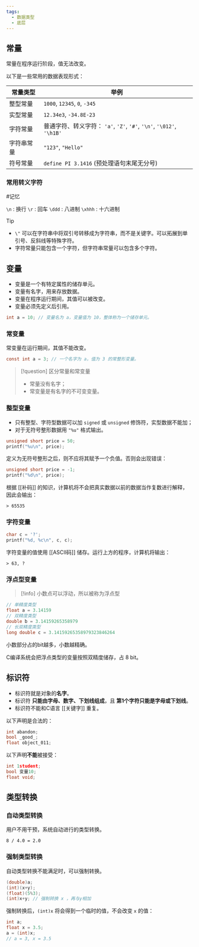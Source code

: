 ```yaml
---
tags:
  - 数据类型
  - 底层
---
```


## 常量

常量在程序运行阶段，值无法改变。

以下是一些常用的数据表现形式：

| 常量类型  | 举例                                                         |
| ----- | ---------------------------------------------------------- |
| 整型常量  | `1000`, `12345`, `0`, `-345`                               |
| 实型常量  | `12.34e3`, `-34.8E-23`                                     |
| 字符常量  | 普通字符、转义字符： `'a'`, `'Z'`, `'#'`, `'\n'`, `'\012'`, `'\h1B'` |
| 字符串常量 | `"123"`, `"Hello"`                                         |
| 符号常量  | `define PI 3.1416` (预处理语句末尾无分号)                            |

### 常用转义字符

#记忆

`\n` : 换行
`\r` : 回车
`\ddd` : 八进制
`\xhhh` : 十六进制

> [!tip] 
> - `\"` 可以在字符串中将双引号转移成为字符串，而不是关键字。可以拓展到单引号、反斜线等特殊字符。
> - 字符常量只能包含一个字符，但字符串常量可以包含多个字符。

## 变量

- 变量是一个有特定属性的储存单元。
- 变量有名字，用来存放数据。
- 变量在程序运行期间，其值可以被改变。
- 变量必须先定义后引用。

```c
int a = 10; // 变量名为 a，变量值为 10，整体称为一个储存单元。
```

### 常变量

常变量在运行期间，其值不能改变。

```c
const int a = 3; // 一个名字为 a，值为 3 的常整形变量。
```

> [!question] 区分常量和常变量
> - 常量没有名字；
> - 常变量是有名字的不可变变量。

### 整型变量

- 只有整型、字符型数据可以加 `signed` 或 `unsigned` 修饰符，实型数据不能加；
- 对于无符号整形数据用 `"%u"` 格式输出。

```c
unsigned short price = 50;
printf("%u\n", price);
```

定义为无符号整形之后，则不应将其赋予一个负值。否则会出现错误：

```c
unsigned short price = -1;
printf("%d\n", price);
```

根据 [[补码]] 的知识，计算机将不会把真实数据以前的数据当作复数进行解释，因此会输出：

```
> 65535
```

### 字符变量

```c
char c = '?';
printf("%d, %c\n", c, c);
```

字符变量的值使用 [[ASCII码]] 储存。运行上方的程序，计算机将输出：

```
> 63, ?
```

### 浮点型变量

> [!info] 
> 小数点可以浮动，所以被称为浮点型

```c
// 单精度类型
float a = 3.14159
// 双精度类型
double b = 3.14159265358979
// 长双精度类型
long double c = 3.14159265358979323846264
```

小数部分占的bit越多，小数越精确。

C编译系统会把浮点类型的变量按照双精度储存，占 8 bit。

## 标识符

- 标识符就是对象的**名字**。
- 标识符 **只能由字母、数字、下划线组成**，且 **第1个字符只能是字母或下划线**。
- 标识符不能和C语言 [[关键字]] 重复。

以下声明是合法的：

```c
int abandon;
bool _good_;
float object_011;
```

以下声明**不能**被接受：

```c
int 1student;
bool 变量10;
float void;
```

## 类型转换

### 自动类型转换

用户不用干预，系统自动进行的类型转换。

```
8 / 4.0 = 2.0
```
### 强制类型转换

自动类型转换不能满足时，可以强制转换。

```c
(double)a;
(int)(x+y);
(float)(5%3);
(int)x+y; // 强制转换 x ，再与y相加
```

强制转换后，`(int)x` 将会得到一个临时的值，不会改变 `x` 的值：

```c
int a;
float x = 3.5;
a = (int)x;
// a = 3, x = 3.5
```